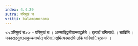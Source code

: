 ```yaml
---
index: 4.4.29
sutra: परिमुखं च
vritti: balamanorama
---
```


<<परिमुखं च>> - परिमुखं च । अस्माद्द्वितीयान्ताद्वर्तते । इत्यर्थे ठगित्यर्थः । चादिति । चकारादनुक्तसमुच्चयार्थात् परिपार्ामित्यस्मादपि ठकि पारिपार्िआकः । 